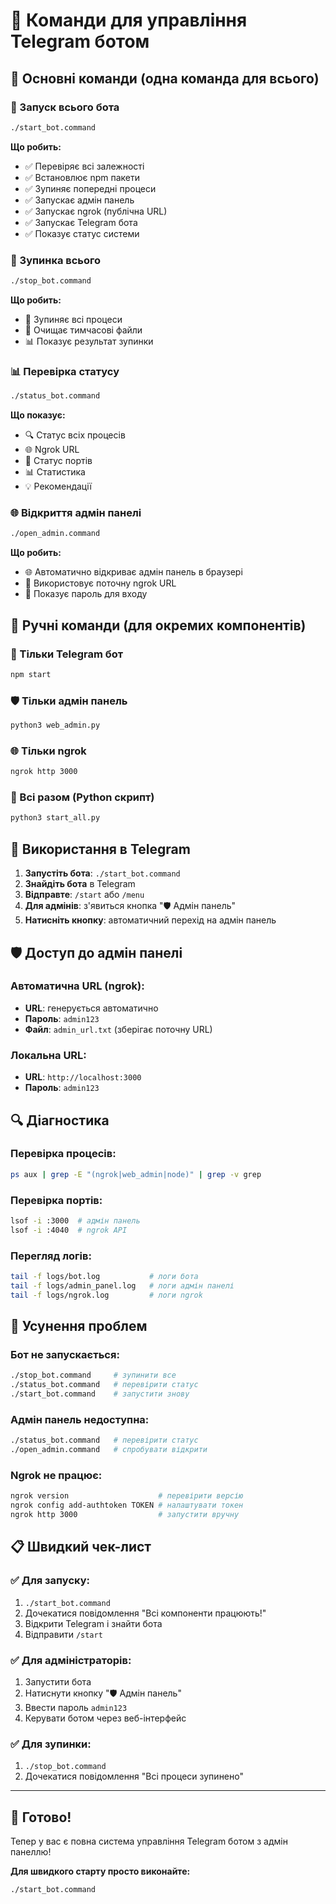 # 🚀 Команди для управління Telegram ботом

## 🎯 Основні команди (одна команда для всього)

### 🚀 Запуск всього бота

```bash
./start_bot.command
```

**Що робить:**

- ✅ Перевіряє всі залежності
- ✅ Встановлює npm пакети
- ✅ Зупиняє попередні процеси
- ✅ Запускає адмін панель
- ✅ Запускає ngrok (публічна URL)
- ✅ Запускає Telegram бота
- ✅ Показує статус системи

### 🛑 Зупинка всього

```bash
./stop_bot.command
```

**Що робить:**

- 🛑 Зупиняє всі процеси
- 🧹 Очищає тимчасові файли
- 📊 Показує результат зупинки

### 📊 Перевірка статусу

```bash
./status_bot.command
```

**Що показує:**

- 🔍 Статус всіх процесів
- 🌐 Ngrok URL
- 🔧 Статус портів
- 📊 Статистика
- 💡 Рекомендації

### 🌐 Відкриття адмін панелі

```bash
./open_admin.command
```

**Що робить:**

- 🌐 Автоматично відкриває адмін панель в браузері
- 🔗 Використовує поточну ngrok URL
- 🔑 Показує пароль для входу

## 🔧 Ручні команди (для окремих компонентів)

### 🤖 Тільки Telegram бот

```bash
npm start
```

### 🛡️ Тільки адмін панель

```bash
python3 web_admin.py
```

### 🌐 Тільки ngrok

```bash
ngrok http 3000
```

### 🐍 Всі разом (Python скрипт)

```bash
python3 start_all.py
```

## 📱 Використання в Telegram

1. **Запустіть бота**: `./start_bot.command`
2. **Знайдіть бота** в Telegram
3. **Відправте**: `/start` або `/menu`
4. **Для адмінів**: з'явиться кнопка "🛡️ Адмін панель"
5. **Натисніть кнопку**: автоматичний перехід на адмін панель

## 🛡️ Доступ до адмін панелі

### Автоматична URL (ngrok):

- **URL**: генерується автоматично
- **Пароль**: `admin123`
- **Файл**: `admin_url.txt` (зберігає поточну URL)

### Локальна URL:

- **URL**: `http://localhost:3000`
- **Пароль**: `admin123`

## 🔍 Діагностика

### Перевірка процесів:

```bash
ps aux | grep -E "(ngrok|web_admin|node)" | grep -v grep
```

### Перевірка портів:

```bash
lsof -i :3000  # адмін панель
lsof -i :4040  # ngrok API
```

### Перегляд логів:

```bash
tail -f logs/bot.log           # логи бота
tail -f logs/admin_panel.log   # логи адмін панелі
tail -f logs/ngrok.log         # логи ngrok
```

## 🚨 Усунення проблем

### Бот не запускається:

```bash
./stop_bot.command     # зупинити все
./status_bot.command   # перевірити статус
./start_bot.command    # запустити знову
```

### Адмін панель недоступна:

```bash
./status_bot.command   # перевірити статус
./open_admin.command   # спробувати відкрити
```

### Ngrok не працює:

```bash
ngrok version                    # перевірити версію
ngrok config add-authtoken TOKEN # налаштувати токен
ngrok http 3000                  # запустити вручну
```

## 📋 Швидкий чек-лист

### ✅ Для запуску:

1. `./start_bot.command`
2. Дочекатися повідомлення "Всі компоненти працюють!"
3. Відкрити Telegram і знайти бота
4. Відправити `/start`

### ✅ Для адміністраторів:

1. Запустити бота
2. Натиснути кнопку "🛡️ Адмін панель"
3. Ввести пароль `admin123`
4. Керувати ботом через веб-інтерфейс

### ✅ Для зупинки:

1. `./stop_bot.command`
2. Дочекатися повідомлення "Всі процеси зупинено"

---

## 🎉 Готово!

Тепер у вас є повна система управління Telegram ботом з адмін панеллю!

**Для швидкого старту просто виконайте:**

```bash
./start_bot.command
```
